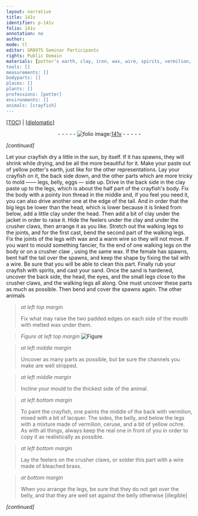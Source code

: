 ```yaml
---
layout: narrative
title: 141v
identifier: p-141v
folio: 141v
annotation: no
author:
mode: tl
editor: GR8975 Seminar Participants
rights: Public Domain
materials: [potter's earth, clay, iron, wax, wire, spirits, vermilion, ,, lacquer, ceruse, ochre, brass]
tools: []
measurements: []
bodyparts: []
places: []
plants: []
professions: [potter]
environments: []
animals: [crayfish]
---
```


<p><a href="{{ site.baseurl }}/translation/">[TOC]</a> | <a href="{{ site.baseurl }}/texts/p-141v_tc/">[diplomatic]</a></p><div class="folio" align="center">- - - - - <a href="http://gallica.bnf.fr/ark:/12148/btv1b10500001g/f288.image" target="_blank"><img src="https://cu-mkp.github.io/2017-workshop-edition/assets/photo-icon.png" alt="folio image: " style="display:inline-block; margin-bottom:-3px;"/>141v</a> - - - - - </div>  
 
*[continued]*
  
Let your <span class="al">crayfish</span> dry a little in the sun, by itself. If it has spawns, they will shrink while drying, and be all the more beautiful for it. Make your paste out of yellow <span class="m"><span class="pro">potter</span>'s earth</span>, just like for the other representations. Lay your <span class="al">crayfish</span> on it, the back side down, and the other parts which are more tricky to mold —— legs, belly, eggs — side up. Drive in the back side in the <span class="m">clay</span> paste up to the legs, which is about the half part <span class="sup">of the crayfish's body</span>. Fix the body with a pointy <span class="m">iron</span> thread in the middle and, if you feel you need it, you can also drive another one at the edge of the tail. And in order that the big legs be lower than the head, which is lower because it is linked from below, add a little <span class="m">clay</span> <span class="sup">under the head</span>. Then add a bit of <span class="m">clay</span> under the jacket in order to raise it. Hide the feelers under the <span class="m">clay</span> and under the crusher claws, then arrange it as you like. Stretch out the walking legs to the joints, and for the first cast, bend the second part of the walking legs. Fix the joints of the legs with <span class="m">wax</span> and a warm <span class="m">wire</span> so they will not move. If you want to mould something fancier, fix the end of one walking legs on the body or on a crusher claw , using the same <span class="m">wax</span>. If the female has spawns, bent half the tail over the spawns, and keep the shape by fixing the tail with a <span class="m">wire</span>. Be sure that you will be able to clean this part. Finally rub your <span class="al">crayfish</span> with <span class="m">spirits</span>, and cast your sand. Once the sand is hardened, uncover the back side, the head, the eyes, and the small legs close to the crusher claws, and the walking legs all along. One must uncover these parts as much as possible. Then bend and cover the spawns again. The other animals
 
> *at left top margin*
> 
> 
> Fix what may raise <span class="sup">the two padded edges on each side of the mouth</span> with melted <span class="m">wax</span> under them.
 
> *Figure*
> *at left top margin*
> <a href="https://drive.google.com/open?id=0B9-oNrvWdlO5R0NIbHoyNTNQRlk" target="_blank"><img src="https://cu-mkp.github.io/GR8975-edition/assets/photo-icon.png" alt="Figure" style="display:inline-block; margin-bottom:-3px;"/></a>
 
> *at left middle margin*
> 
> 
> Uncover as many parts as possible, but be sure the channels you make are well stripped.
 
> *at left middle margin*
> 
> 
> Incline your mould to the thickest side of the animal.
 
> *at left bottom margin*
> 
> 
> To paint the crayfish, one paints the middle of the back with <span class="m">vermilion</span><span class="m">,</span> mixed with a bit of <span class="m">lacquer</span>. The sides, the belly, and below the legs with a mixture made of <span class="m">vermilion</span>, <span class="m">ceruse</span>, and a bit of yellow <span class="m">ochre</span>. As with all things, always keep the real one in front of you in order to copy it <span class="sup">as realistically as possible</span>.
 
> *at left bottom margin*
> 
> 
> Lay the feelers on the crusher claws, or solder this part with a wire made of bleached <span class="m">brass</span>.
 
> *at bottom margin*
> 
> 
> When you arrange the legs, be sure that they do not get over the belly, and that they are well set against the belly otherwise [illegible]
 
*[continued]*
 
